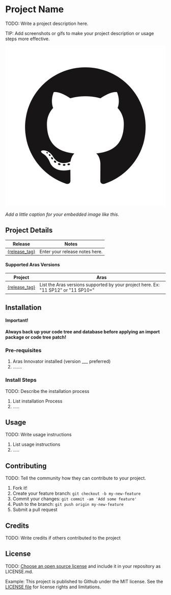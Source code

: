# Project Name

TODO: Write a project description here.

TIP: Add screenshots or gifs to make your project description or usage steps more effective.

![name of image](./Screenshots/sample.png)

*Add a little caption for your embedded image like this.*


## Project Details

Release | Notes
--------|--------
[{release_tag}](https://github.com/{username}/{repo_name}/releases/tag/{release_tag}) | Enter your release notes here.

#### Supported Aras Versions

Project | Aras
--------|------
[{release_tag}](https://github.com/{username}/{repo_name}/releases/tag/{release_tag}) | List the Aras versions supported by your project here. Ex: "11 SP12" or "11 SP10+"


## Installation

#### Important!
**Always back up your code tree and database before applying an import package or code tree patch!**

### Pre-requisites

1. Aras Innovator installed (version ___ preferred)
2. .......

### Install Steps

TODO: Describe the installation process

1. List installation Process
2. .....


## Usage

TODO: Write usage instructions

1. List usage instructions
2. .....


## Contributing

TODO: Tell the community how they can contribute to your project.

1. Fork it!
2. Create your feature branch: `git checkout -b my-new-feature`
3. Commit your changes: `git commit -am 'Add some feature'`
4. Push to the branch: `git push origin my-new-feature`
5. Submit a pull request


## Credits

TODO: Write credits if others contributed to the project


## License

TODO: [Choose an open source license](https://choosealicense.com/) and include it in your repository as LICENSE.md.

Example: This project is published to Github under the MIT license. See the [LICENSE file](./LICENSE.md) for license rights and limitations.
